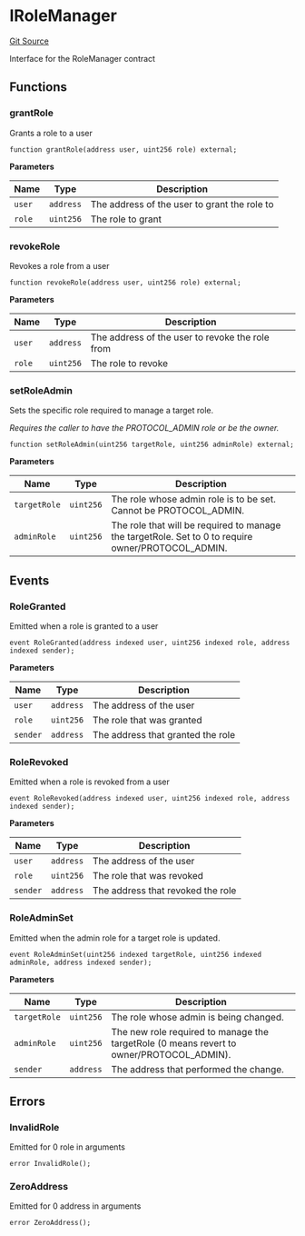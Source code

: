 # IRoleManager
[Git Source](https://github.com/SovaNetwork/fountfi/blob/58164582109e1a7de75ddd7e30bfe628ac79d7fd/src/auth/IRoleManager.sol)

Interface for the RoleManager contract


## Functions
### grantRole

Grants a role to a user


```solidity
function grantRole(address user, uint256 role) external;
```
**Parameters**

|Name|Type|Description|
|----|----|-----------|
|`user`|`address`|The address of the user to grant the role to|
|`role`|`uint256`|The role to grant|


### revokeRole

Revokes a role from a user


```solidity
function revokeRole(address user, uint256 role) external;
```
**Parameters**

|Name|Type|Description|
|----|----|-----------|
|`user`|`address`|The address of the user to revoke the role from|
|`role`|`uint256`|The role to revoke|


### setRoleAdmin

Sets the specific role required to manage a target role.

*Requires the caller to have the PROTOCOL_ADMIN role or be the owner.*


```solidity
function setRoleAdmin(uint256 targetRole, uint256 adminRole) external;
```
**Parameters**

|Name|Type|Description|
|----|----|-----------|
|`targetRole`|`uint256`|The role whose admin role is to be set. Cannot be PROTOCOL_ADMIN.|
|`adminRole`|`uint256`|The role that will be required to manage the targetRole. Set to 0 to require owner/PROTOCOL_ADMIN.|


## Events
### RoleGranted
Emitted when a role is granted to a user


```solidity
event RoleGranted(address indexed user, uint256 indexed role, address indexed sender);
```

**Parameters**

|Name|Type|Description|
|----|----|-----------|
|`user`|`address`|The address of the user|
|`role`|`uint256`|The role that was granted|
|`sender`|`address`|The address that granted the role|

### RoleRevoked
Emitted when a role is revoked from a user


```solidity
event RoleRevoked(address indexed user, uint256 indexed role, address indexed sender);
```

**Parameters**

|Name|Type|Description|
|----|----|-----------|
|`user`|`address`|The address of the user|
|`role`|`uint256`|The role that was revoked|
|`sender`|`address`|The address that revoked the role|

### RoleAdminSet
Emitted when the admin role for a target role is updated.


```solidity
event RoleAdminSet(uint256 indexed targetRole, uint256 indexed adminRole, address indexed sender);
```

**Parameters**

|Name|Type|Description|
|----|----|-----------|
|`targetRole`|`uint256`|The role whose admin is being changed.|
|`adminRole`|`uint256`|The new role required to manage the targetRole (0 means revert to owner/PROTOCOL_ADMIN).|
|`sender`|`address`|The address that performed the change.|

## Errors
### InvalidRole
Emitted for 0 role in arguments


```solidity
error InvalidRole();
```

### ZeroAddress
Emitted for 0 address in arguments


```solidity
error ZeroAddress();
```

